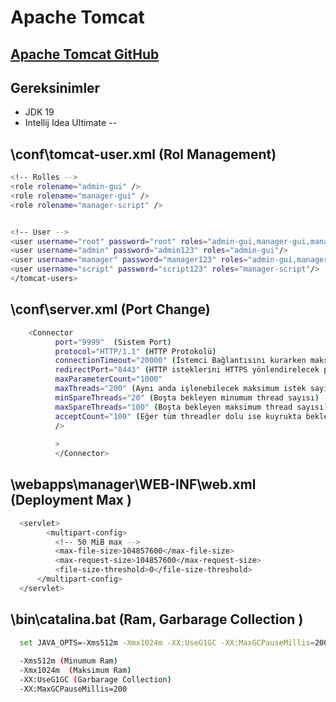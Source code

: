 # Apache Tomcat
[Apache Tomcat GitHub](https://github.com/hamitmizrak/Peak_SGM_apache_tomcatr)
---

## Gereksinimler
- JDK 19
- Intellij Idea Ultimate
--

## \conf\tomcat-user.xml (Rol Management)
```sh
<!-- Rolles -->
<role rolename="admin-gui" />
<role rolename="manager-gui" />
<role rolename="manager-script" />


<!-- User -->
<user username="root" password="root" roles="admin-gui,manager-gui,manager-script"/>
<user username="admin" password="admin123" roles="admin-gui"/>
<user username="manager" password="manager123" roles="admin-gui,manager-gui"/>
<user username="script" password="script123" roles="manager-script"/>
</tomcat-users>
```

## \conf\server.xml (Port Change) 
```sh
	<Connector 
          port="9999"  (Sistem Port) 
          protocol="HTTP/1.1" (HTTP Protokolü)
          connectionTimeout="20000" (İstemci Bağlantısını kurarken maksimum bekleme süresi 1000ms=1s)
          redirectPort="8443" (HTTP isteklerini HTTPS yönlendirelecek port)
          maxParameterCount="1000" 
          maxThreads="200" (Aynı anda işlenebilecek maksimum istek sayısı)
          minSpareThreads="20" (Boşta bekleyen minumum thread sayısı)
          maxSpareThreads="100" (Boşta bekleyen maksimum thread sayısı)
          acceptCount="100" (Eğer tüm threadler dolu ise kuyrukta bekleyecek maksimum request sayısı)
          />
          
          >
          </Connector>
```

## \webapps\manager\WEB-INF\\web.xml (Deployment Max )
```sh
  <servlet>
	    <multipart-config>
          <!-- 50 MiB max -->
          <max-file-size>104857600</max-file-size>
          <max-request-size>104857600</max-request-size>
          <file-size-threshold>0</file-size-threshold>
      </multipart-config>
  </servlet>
```


## \bin\catalina.bat (Ram, Garbarage Collection )
```sh
  set JAVA_OPTS=-Xms512m -Xmx1024m -XX:UseG1GC -XX:MaxGCPauseMillis=200
  
  -Xms512m (Minumum Ram)
  -Xmx1024m  (Maksimum Ram)
  -XX:UseG1GC (Garbarage Collection)
  -XX:MaxGCPauseMillis=200
```





